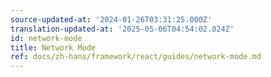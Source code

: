 ```yaml
---
source-updated-at: '2024-01-26T03:31:25.000Z'
translation-updated-at: '2025-05-06T04:54:02.024Z'
id: network-mode
title: Network Mode
ref: docs/zh-hans/framework/react/guides/network-mode.md
---
```

